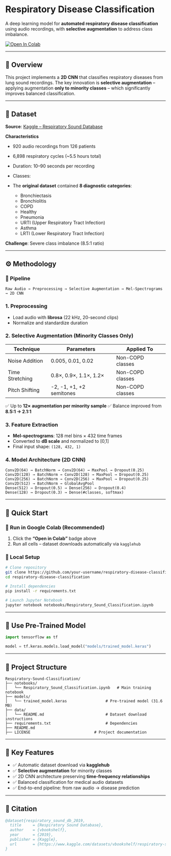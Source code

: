 # Respiratory Disease Classification

A deep learning model for **automated respiratory disease classification** using audio recordings, with **selective augmentation** to address class imbalance.

[![Open In Colab](https://colab.research.google.com/assets/colab-badge.svg)](https://colab.research.google.com/drive/1Dpt0gq7pRSeaXmTOR_p4DEStpRIO5eye?usp=sharing)

---

## 📌 Overview

This project implements a **2D CNN** that classifies respiratory diseases from lung sound recordings.
The key innovation is **selective augmentation** – applying augmentation **only to minority classes** – which significantly improves balanced classification.

---

## 📂 Dataset

**Source**: [Kaggle – Respiratory Sound Database](https://www.kaggle.com/datasets/vbookshelf/respiratory-sound-database/data)

**Characteristics**

* 920 audio recordings from 126 patients
* 6,898 respiratory cycles (~5.5 hours total)
* Duration: 10–90 seconds per recording
* Classes:
* The **original dataset** contained **8 diagnostic categories**:

  * Bronchiectasis
  * Bronchiolitis
  * COPD
  * Healthy
  * Pneumonia
  * URTI (Upper Respiratory Tract Infection)
  * Asthma
  * LRTI (Lower Respiratory Tract Infection)

**Challenge**: Severe class imbalance (8.5:1 ratio)

---

## ⚙️ Methodology

### 🔹 Pipeline

`Raw Audio → Preprocessing → Selective Augmentation → Mel-Spectrograms → 2D CNN`

### 1. Preprocessing

* Load audio with **librosa** (22 kHz, 20-second clips)
* Normalize and standardize duration

### 2. Selective Augmentation (Minority Classes Only)

| Technique       | Parameters               | Applied To       |
| --------------- | ------------------------ | ---------------- |
| Noise Addition  | 0.005, 0.01, 0.02        | Non-COPD classes |
| Time Stretching | 0.8×, 0.9×, 1.1×, 1.2×   | Non-COPD classes |
| Pitch Shifting  | -2, -1, +1, +2 semitones | Non-COPD classes |

✅ Up to **12× augmentation per minority sample**
✅ Balance improved from **8.5:1 → 2.1:1**

### 3. Feature Extraction

* **Mel-spectrograms**: 128 mel bins × 432 time frames
* Converted to **dB scale** and normalized to [0,1]
* Final input shape: `(128, 432, 1)`

### 4. Model Architecture (2D CNN)

```
Conv2D(64) → BatchNorm → Conv2D(64) → MaxPool → Dropout(0.25)
Conv2D(128) → BatchNorm → Conv2D(128) → MaxPool → Dropout(0.25)
Conv2D(256) → BatchNorm → Conv2D(256) → MaxPool → Dropout(0.25)
Conv2D(512) → BatchNorm → GlobalAvgPool
Dense(512) → Dropout(0.5) → Dense(256) → Dropout(0.4)
Dense(128) → Dropout(0.3) → Dense(#classes, softmax)
```

---

## 🚀 Quick Start

### 🔹 Run in Google Colab (Recommended)

1. Click the **“Open in Colab”** badge above
2. Run all cells – dataset downloads automatically via `kagglehub`

### 🔹 Local Setup

```bash
# Clone repository
git clone https://github.com/your-username/respiratory-disease-classification.git
cd respiratory-disease-classification

# Install dependencies
pip install -r requirements.txt

# Launch Jupyter Notebook
jupyter notebook notebooks/Respiratory_Sound_Classification.ipynb
```

---

## 🎯 Use Pre-Trained Model

```python
import tensorflow as tf

model = tf.keras.models.load_model("models/trained_model.keras")
```

---

## 📁 Project Structure

```
Respiratory-Sound-Classification/
├── notebooks/
│   └── Respiratory_Sound_Classification.ipynb   # Main training notebook
├── models/
│   └── trained_model.keras                 # Pre-trained model (31.6 MB)
├── data/
│   └── README.md                           # Dataset download instructions
├── requirements.txt                        # Dependencies
├── README.md   
├── LICENSE                            # Project documentation
```

---

## 🌟 Key Features

* ✅ Automatic dataset download via **kagglehub**
* ✅ **Selective augmentation** for minority classes
* ✅ 2D CNN architecture preserving **time-frequency relationships**
* ✅ Balanced classification for medical audio datasets
* ✅ End-to-end pipeline: from raw audio → disease prediction

---

## 📖 Citation

```bibtex
@dataset{respiratory_sound_db_2019,
  title     = {Respiratory Sound Database},
  author    = {vbookshelf},
  year      = {2019},
  publisher = {Kaggle},
  url       = {https://www.kaggle.com/datasets/vbookshelf/respiratory-sound-database}
}
```
